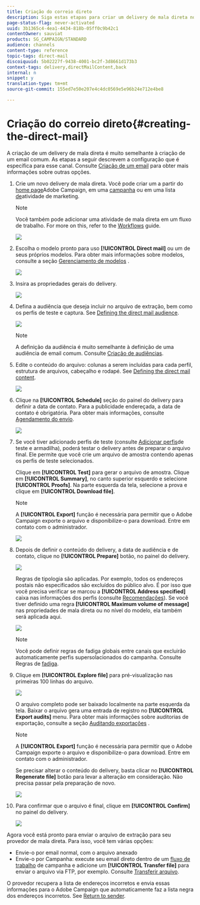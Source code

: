 ```yaml
---
title: Criação do correio direto
description: Siga estas etapas para criar um delivery de mala direta no Adobe Campaign.
page-status-flag: never-activated
uuid: 3b1365c4-4ea1-4434-818b-05ff0c9b42c1
contentOwner: sauviat
products: SG_CAMPAIGN/STANDARD
audience: channels
content-type: reference
topic-tags: direct-mail
discoiquuid: 5b02227f-9438-4001-bc2f-3d8661d173b3
context-tags: delivery,directMailContent,back
internal: n
snippet: y
translation-type: tm+mt
source-git-commit: 155ed7e50e207e4c4dc0569e5e96b24e712e4be8

---
```



# Criação do correio direto{#creating-the-direct-mail}

A criação de um delivery de mala direta é muito semelhante à criação de um email comum. As etapas a seguir descrevem a configuração que é específica para esse canal. Consulte [Criação de um email](../../channels/using/creating-an-email.md) para obter mais informações sobre outras opções.

1. Crie um novo delivery de mala direta. Você pode criar um a partir do [home page](../../start/using/interface-description.md#home-page)Adobe Campaign, em uma [campanha](../../start/using/marketing-activities.md#creating-a-marketing-activity) ou em uma lista [de](../../start/using/programs-and-campaigns.md#creating-a-campaign)atividade de marketing.

   >[!NOTE]
   >
   >Você também pode adicionar uma atividade de mala direta em um fluxo de trabalho. For more on this, refer to the [Workflows](../../automating/using/direct-mail-delivery.md) guide.

   ![](assets/direct_mail_1.png)

1. Escolha o modelo pronto para uso **[!UICONTROL Direct mail]** ou um de seus próprios modelos. Para obter mais informações sobre modelos, consulte a seção [Gerenciamento de modelos](../../start/using/marketing-activity-templates.md) .

   ![](assets/direct_mail_2.png)

1. Insira as propriedades gerais do delivery.

   ![](assets/direct_mail_3.png)

1. Defina a audiência que deseja incluir no arquivo de extração, bem como os perfis de teste e captura. See [Defining the direct mail audience](../../channels/using/defining-the-direct-mail-audience.md).

   ![](assets/direct_mail_4.png)

   >[!NOTE]
   >
   >A definição da audiência é muito semelhante à definição de uma audiência de email comum. Consulte [Criação de audiências](../../audiences/using/creating-audiences.md).

1. Edite o conteúdo do arquivo: colunas a serem incluídas para cada perfil, estrutura de arquivos, cabeçalho e rodapé. See [Defining the direct mail content](../../channels/using/defining-the-direct-mail-content.md).

   ![](assets/direct_mail_5.png)

1. Clique na **[!UICONTROL Schedule]** seção do painel do delivery para definir a data de contato. Para a publicidade endereçada, a data de contato é obrigatória. Para obter mais informações, consulte [Agendamento do envio](../../sending/using/about-scheduling-messages.md).

   ![](assets/direct_mail_8.png)

1. Se você tiver adicionado perfis de teste (consulte [Adicionar perfis](../../channels/using/defining-the-direct-mail-audience.md#adding-test-and-trap-profiles)de teste e armadilha), poderá testar o delivery antes de preparar o arquivo final. Ele permite que você crie um arquivo de amostra contendo apenas os perfis de teste selecionados.

   Clique em **[!UICONTROL Test]** para gerar o arquivo de amostra. Clique em **[!UICONTROL Summary]**, no canto superior esquerdo e selecione **[!UICONTROL Proofs]**. Na parte esquerda da tela, selecione a prova e clique em **[!UICONTROL Download file]**.

   >[!NOTE]
   >
   >A **[!UICONTROL Export]** função é necessária para permitir que o Adobe Campaign exporte o arquivo e disponibilize-o para download. Entre em contato com o administrador.

   ![](assets/direct_mail_19.png)

1. Depois de definir o conteúdo do delivery, a data de audiência e de contato, clique no **[!UICONTROL Prepare]** botão, no painel do delivery.

   ![](assets/direct_mail_16.png)

   Regras de tipologia são aplicadas. Por exemplo, todos os endereços postais não especificados são excluídos do público alvo. É por isso que você precisa verificar se marcou a **[!UICONTROL Address specified]** caixa nas informações dos perfis (consulte [Recomendações](../../channels/using/about-direct-mail.md#recommendations)). Se você tiver definido uma regra **[!UICONTROL Maximum volume of message]** nas propriedades de mala direta ou no nível do modelo, ela também será aplicada aqui.

   ![](assets/direct_mail_25.png)

   >[!NOTE]
   >
   >Você pode definir regras de fadiga globais entre canais que excluirão automaticamente perfis supersolacionados do campanha. Consulte Regras de [fadiga](../../sending/using/fatigue-rules.md).

1. Clique em **[!UICONTROL Explore file]** para pré-visualização nas primeiras 100 linhas do arquivo.

   ![](assets/direct_mail_18.png)

   O arquivo completo pode ser baixado localmente na parte esquerda da tela. Baixar o arquivo gera uma entrada de registro no **[!UICONTROL Export audits]** menu. Para obter mais informações sobre auditorias de exportação, consulte a seção [Auditando exportações](../../administration/using/auditing-export-logs.md) .

   >[!NOTE]
   >
   >A **[!UICONTROL Export]** função é necessária para permitir que o Adobe Campaign exporte o arquivo e disponibilize-o para download. Entre em contato com o administrador.

   Se precisar alterar o conteúdo do delivery, basta clicar no **[!UICONTROL Regenerate file]** botão para levar a alteração em consideração. Não precisa passar pela preparação de novo.

   ![](assets/direct_mail_21.png)

1. Para confirmar que o arquivo é final, clique em **[!UICONTROL Confirm]** no painel do delivery.

   ![](assets/direct_mail_20.png)

Agora você está pronto para enviar o arquivo de extração para seu provedor de mala direta. Para isso, você tem várias opções:

* Envie-o por email normal, com o arquivo anexado
* Envie-o por Campanha: execute seu email direto dentro de um [fluxo de trabalho](../../automating/using/direct-mail-delivery.md) de campanha e adicione um **[!UICONTROL Transfer file]** para enviar o arquivo via FTP, por exemplo. Consulte [Transferir arquivo](../../automating/using/transfer-file.md).

O provedor recupera a lista de endereços incorretos e envia essas informações para o Adobe Campaign que automaticamente faz a lista negra dos endereços incorretos. See [Return to sender](../../channels/using/return-to-sender.md).
